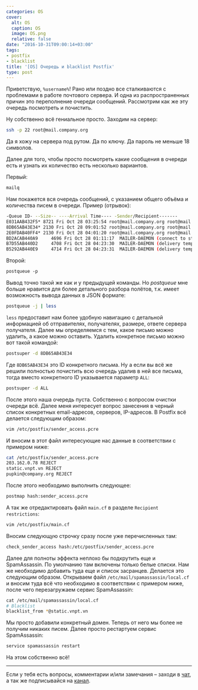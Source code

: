 ```yaml
---
categories: OS
cover:
  alt: OS
  caption: OS
  image: OS.png
  relative: false
date: "2016-10-31T09:00:14+03:00"
tags:
- postfix
- blacklist
title: '[OS] Очередь и blacklist Postfix'
type: post
---
```


Приветствую, `%username%`! Рано или поздно все сталкиваются с проблемами в работе почтового сервера. И одна из распространенных причин это переполнение очереди сообщений. Рассмотрим как же эту очередь посмотреть и почистить.

Ну собственно всё гениальное просто. Заходим на сервер:

```bash
ssh -p 22 root@mail.company.org
```

Да я хожу на сервера под рутом. Да по ключу. Да пароль не меньше 18 символов.

Далее для того, чтобы просто посмотреть какие сообщения в очереди есть и узнать их количество есть несколько вариантов.

Первый:

```bash
mailq
```

Нам покажется вся очередь сообщений, с указанием общего объёма и количества писем в очереди. Пример (отрывок):

```bash
-Queue ID- --Size-- ----Arrival Time---- -Sender/Recipient------- 
E031AAB432F5* 8721 Fri Oct 28 03:25:54 root@mail.company.org root@mail.company.org 
8DB65AB43E34* 2130 Fri Oct 28 09:01:52 root@mail.company.org root@mail.company.org 
2E0FDAB40FF4* 2130 Fri Oct 28 04:01:20 root@mail.company.org root@mail.company.org 
BD2ACAB440A9     4696 Fri Oct 28 01:11:17  MAILER-DAEMON (connect to static.vnpt.vn[203.162.0.78]:25: Connection refused) Rivera.68@static.vnpt.vn 
B7D55AB440D2     4708 Fri Oct 28 04:23:30  MAILER-DAEMON (delivery temporarily suspended: connect to static.vnpt.vn[203.162.0.78]:25: Connection refused) Sanchez.4098@static.vnpt.vn 
B5292AB440E9     4714 Fri Oct 28 04:23:31  MAILER-DAEMON (delivery temporarily suspended: connect to static.vnpt.vn[203.162.0.78]:25: Connection refused) Sanchez.4098@static.vnpt.vn -- 3542 Kbytes in 195 Requests.
```

Второй:

```bash
postqueue -p
```

Вывод точно такой же как и у предыдущей команды. Но *postqueue* мне больше нравится для более детального разбора полётов, т.к. имеет возможность вывода данных в JSON формате:

```bash
postqueue -j | less
```

`less` предоставит нам более удобную навигацию с детальной информацией об отправителях, получателях, размере, ответе сервера получателя. Далее мы определяемся с тем, какое письмо можно удалить, а какое можно оставить. Удалить конкретное письмо можно вот такой командой:

```bash
postsuper -d 8DB65AB43E34
```

Где `8DB65AB43E34` это ID конкретного письма. Ну а если вы всё же решили полностью почистить всю очередь удалив в ней все письма, тогда вместо конкретного ID указывается параметр `ALL`:

```bash
postsuper -d ALL
```

После этого наша очередь пуста. Собственно с вопросом очистки очереди всё. Далее меня интересует вопрос занесения в черный список конкретных email-адресов, серверов, IP-адресов. В Postfix всё делается следующим образом:

```bash
vim /etc/postfix/sender_access.pcre
```

И вносим в этот файл интересующие нас данные в соответствии с примером ниже:

```bash
cat /etc/postfix/sender_access.pcre
203.162.0.78 REJECT 
static.vnpt.vn REJECT 
pupkin@company.org REJECT
```

После этого необходимо выполнить следующее:

```bash
postmap hash:sender_access.pcre
```

А так же отредактировать файл `main.cf` в разделе `Recipient restrictions`:

```bash
vim /etc/postfix/main.cf
```

Вносим следующую строчку сразу после уже перечисленных там:

```bash
check_sender_access hash:/etc/postfix/sender_access.pcre
```

Далее для полноты эффекта неплохо бы подкрутить еще и SpamAssassin. По умолчанию там включены только белые списки. Нам же необходимо добавить туда еще и список засранцев. Делается это следующим образом. Открываем файл `/etc/mail/spamassassin/local.cf` и вносим туда всё что необходимо в соответствии с примером ниже, после чего перезагружаем сервис SpamAssassin:

```bash
cat /etc/mail/spamassassin/local.cf
# Blacklist
blacklist_from *@static.vnpt.vn
```

Мы просто добавили конкретный домен. Теперь от него мы более не получим никаких писем. Далее просто рестартуем сервис SpamAssassin:

```bash
service spamassassin restart
```

На этом собственно всё!

---
Если у тебя есть вопросы, комментарии и/или замечания – заходи в [чат](https://ttttt.me/jtprogru_chat), а так же подписывайся на [канал](https://ttttt.me/jtprogru_channel).
